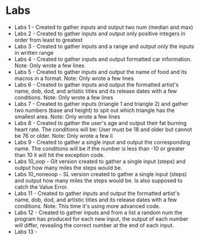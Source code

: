 # Labs
* Labs 1 - Created to gather inputs and output two num (median and max)
* Labs 2 - Created to gather inputs and output only positive integers in order from least to greatest
* Labs 3 - Created to gather inputs and a range and output only the inputs in written range
* Labs 4 - Created to gather inputs and output formatted car information. Note: Only wrote a few lines
* Labs 5 - Created to gather inputs and output the name of food and its macros in a format. Note: Only wrote a few lines
* Labs 6 - Created to gather inputs and output the formatted artist's name, dob, dod, and artistic titles and its release dates with a few conditions. Note: Only wrote a few lines
* Labs 7 - Created to gather inputs (triangle 1 and triangle 2) and gather two numbers (base and height) to spit out which triangle has the smallest area. Note: Only wrote a few lines
* Labs 8 - Created to gather the user's age and output their fat burning heart rate. The conditions will be: User must be 18 and older but cannot be 76 or older. Note: Only wrote a few li
* Labs 9 - Created to gather a single input and output the corresponding name. The conditions will be if the number is less than -10 or greater than 10 it will hit the exception code.
* Labs 10_oop - Git version created to gather a single input (steps) and output how many miles the steps would be.
* Labs 10_noneoop - SL version created to gather a single input (steps) and output how many miles the steps would be. Is also supposed to catch the Value Error.
* Labs 11 - Created to gather inputs and output the formatted artist's name, dob, dod, and artistic titles and its release dates with a few conditions. Note: This time it's using more advanced code.
* Labs 12 - Created to gather inputs and from a list a random num the program has produced for each new input, the output of each number will differ, revealing the correct number at the end of each input.
* Labs 13 - 
